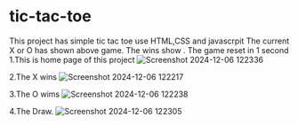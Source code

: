 # tic-tac-toe
This project has simple tic tac toe use HTML,CSS and javascrpit
The current X or O has shown above game.
The wins show .
The game reset in 1 second
1.This is home page of this project
![Screenshot 2024-12-06 122336](https://github.com/user-attachments/assets/607a514e-67a2-4070-94a9-484e9ede1bfb)


2.The X wins 
![Screenshot 2024-12-06 122217](https://github.com/user-attachments/assets/b432a507-5a29-4151-9dc5-287f3f58b371)




3.The O wims
![Screenshot 2024-12-06 122238](https://github.com/user-attachments/assets/ed1cfa47-2954-4558-936a-3901868fa5cb)


4.The Draw. 
![Screenshot 2024-12-06 122305](https://github.com/user-attachments/assets/f9fe10ab-b6b0-4006-8ddd-9bf6a00a475e)



